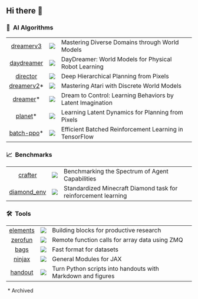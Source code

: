 ## Hi there 👋

### 🤖&nbsp; AI Algorithms

|     |     |     |
| :-: | :-: | :-- |
| [dreamerv3](https://github.com/danijar/dreamerv3) | ![](https://img.shields.io/github/stars/danijar/dreamerv3?label=%E2%98%85) | Mastering Diverse Domains through World Models |
| [daydreamer](https://github.com/danijar/daydreamer) | ![](https://img.shields.io/github/stars/danijar/daydreamer?label=%E2%98%85) | DayDreamer: World Models for Physical Robot Learning |
| [director](https://github.com/danijar/director) | ![](https://img.shields.io/github/stars/danijar/director?label=%E2%98%85) | Deep Hierarchical Planning from Pixels |
| [dreamerv2](https://github.com/danijar/dreamerv2)* | ![](https://img.shields.io/github/stars/danijar/dreamerv2?label=%E2%98%85) | Mastering Atari with Discrete World Models |
| [dreamer](https://github.com/danijar/dreamer)* | ![](https://img.shields.io/github/stars/danijar/dreamer?label=%E2%98%85) | Dream to Control: Learning Behaviors by Latent Imagination |
| [planet](https://github.com/google-research/planet)* | ![](https://img.shields.io/github/stars/google-research/planet?label=%E2%98%85) | Learning Latent Dynamics for Planning from Pixels |
| [batch-ppo](https://github.com/google-research/batch-ppo)* | ![](https://img.shields.io/github/stars/google-research/batch-ppo?label=%E2%98%85) | Efficient Batched Reinforcement Learning in TensorFlow |

### 📈&nbsp; Benchmarks

|     |     |     |
| :-: | :-: | :-- |
| [crafter](https://github.com/danijar/crafter) | ![](https://img.shields.io/github/stars/danijar/crafter?label=%E2%98%85) | Benchmarking the Spectrum of Agent Capabilities |
| [diamond_env](https://github.com/danijar/diamond_env) | ![](https://img.shields.io/github/stars/danijar/diamond_env?label=%E2%98%85) | Standardized Minecraft Diamond task for reinforcement learning |

### 🛠️&nbsp; Tools

|     |     |     |
| :-: | :-: | :-- |
| [elements](https://github.com/danijar/elements) | ![](https://img.shields.io/github/stars/danijar/elements?label=%E2%98%85) | Building blocks for productive research |
| [zerofun](https://github.com/danijar/zerofun) | ![](https://img.shields.io/github/stars/danijar/zerofun?label=%E2%98%85) | Remote function calls for array data using ZMQ |
| [bags](https://github.com/danijar/bags) | ![](https://img.shields.io/github/stars/danijar/bags?label=%E2%98%85) | Fast format for datasets |
| [ninjax](https://github.com/danijar/ninjax) | ![](https://img.shields.io/github/stars/danijar/ninjax?label=%E2%98%85) | General Modules for JAX |
| [handout](https://github.com/danijar/handout) | ![](https://img.shields.io/github/stars/danijar/handout?label=%E2%98%85) | Turn Python scripts into handouts with Markdown and figures |

&nbsp;* Archived

